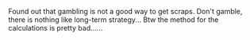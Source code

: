 Found out that gambling is not a good way to get scraps.
Don't gamble, there is nothing like long-term strategy...
Btw the method for the calculations is pretty bad......